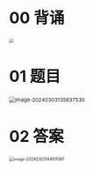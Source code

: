 # 00 背诵

<img src="https://cvp.oss-cn-shanghai.aliyuncs.com/picgo/202403031604920.png" style="zoom:50%;" />



# 01 题目

<img src="https://cvp.oss-cn-shanghai.aliyuncs.com/picgo/202403031358600.png" alt="image-20240303135837530" style="zoom: 67%;" />



# 02 答案

<img src="https://cvp.oss-cn-shanghai.aliyuncs.com/picgo/202403031449235.png" alt="image-20240303144911097" style="zoom:50%;" />


